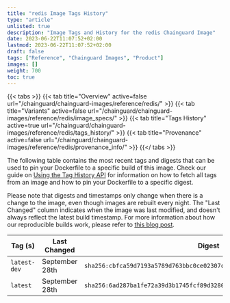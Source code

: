 ```yaml
---
title: "redis Image Tags History"
type: "article"
unlisted: true
description: "Image Tags and History for the redis Chainguard Image"
date: 2023-06-22T11:07:52+02:00
lastmod: 2023-06-22T11:07:52+02:00
draft: false
tags: ["Reference", "Chainguard Images", "Product"]
images: []
weight: 700
toc: true
---
```


{{< tabs >}}
{{< tab title="Overview" active=false url="/chainguard/chainguard-images/reference/redis/" >}}
{{< tab title="Variants" active=false url="/chainguard/chainguard-images/reference/redis/image_specs/" >}}
{{< tab title="Tags History" active=true url="/chainguard/chainguard-images/reference/redis/tags_history/" >}}
{{< tab title="Provenance" active=false url="/chainguard/chainguard-images/reference/redis/provenance_info/" >}}
{{</ tabs >}}

The following table contains the most recent tags and digests that can be used to pin your Dockerfile to a specific build of this image. Check our guide on [Using the Tag History API](/chainguard/chainguard-images/using-the-tag-history-api/) for information on how to fetch all tags from an image and how to pin your Dockerfile to a specific digest.

Please note that digests and timestamps only change when there is a change to the image, even though images are rebuilt every night. The "Last Changed" column indicates when the image was last modified, and doesn't always reflect the latest build timestamp. For more information about how our reproducible builds work, please refer to [this blog post](https://www.chainguard.dev/unchained/reproducing-chainguards-reproducible-image-builds).

| Tag (s)       | Last Changed   | Digest                                                                    |
|---------------|----------------|---------------------------------------------------------------------------|
|  `latest-dev` | September 28th | `sha256:cbfca59d7193a5789d763bbc0ce02307ca7aa58de136108ba589fda94a205414` |
|  `latest`     | September 28th | `sha256:6ad287ba1fe72a39d3b1745fcf89d32809f504011ff09a5dc8b98410cd0f2cce` |

